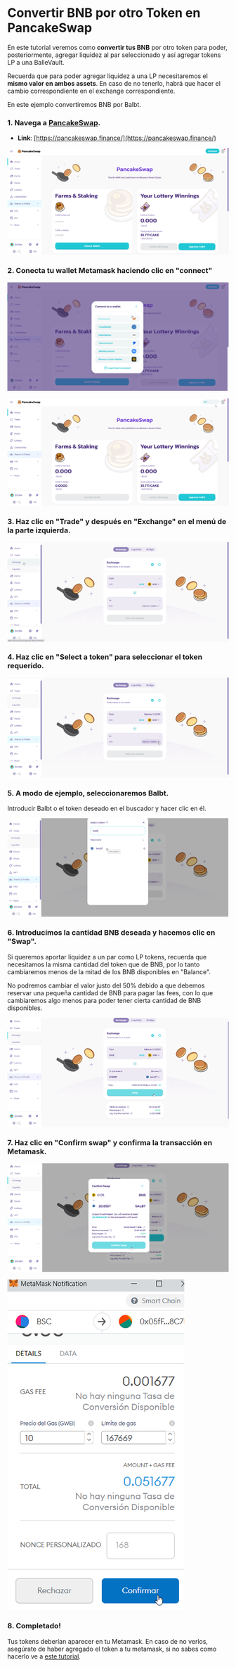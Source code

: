 # Convertir BNB por otro Token en PancakeSwap

En este tutorial veremos como **convertir tus BNB** por otro token para poder, posteriormente, agregar liquidez al par seleccionado y así agregar tokens LP a una BalleVault.

Recuerda que para poder agregar liquidez a una LP necesitaremos el **mismo valor en ambos assets**. En caso de no tenerlo, habrá que hacer el cambio correspondiente en el exchange correspondiente.

En este ejemplo convertiremos BNB por Balbt.



### 1. Navega a [PancakeSwap](https://pancakeswap.finance/).

* **Link**: [https://pancakeswap.finance/](https://pancakeswap.finance/)



![](../../../../../.gitbook/assets/1%20%287%29.png)

### 

### 2. Conecta tu wallet Metamask haciendo clic en "connect"



![](../../../../../.gitbook/assets/2%20%286%29.png)



![](../../../../../.gitbook/assets/3%20%286%29.png)



### 3. Haz clic en "Trade" y después en "Exchange" en el menú de la parte izquierda.



![](../../../../../.gitbook/assets/4%20%287%29.png)



### 4. Haz clic en "Select a token" para seleccionar el token requerido.



![](../../../../../.gitbook/assets/4.5.png)



### 5. A modo de ejemplo, seleccionaremos Balbt.

Introducir Balbt o el token deseado en el buscador y hacer clic en él.



![](../../../../../.gitbook/assets/image%20%2810%29.png)



### 6. Introducimos la cantidad BNB deseada y hacemos clic en "Swap".

Si queremos aportar liquidez a un par como LP tokens, recuerda que necesitamos la misma cantidad del token que de BNB, por lo tanto cambiaremos menos de la mitad de los BNB disponibles en "Balance". 

No podremos cambiar el valor justo del 50% debido a que debemos reservar una pequeña cantidad de BNB para pagar las fees, con lo que cambiaremos algo menos para poder tener cierta cantidad de BNB disponibles.



![](../../../../../.gitbook/assets/image%20%2811%29.png)



### 7. Haz clic en "Confirm swap" y confirma la transacción en Metamask.



![](../../../../../.gitbook/assets/image%20%2813%29.png)



![](../../../../../.gitbook/assets/image%20%288%29.png)

### 

### 8. Completado!

Tus tokens deberían aparecer en tu Metamask. En caso de no verlos, asegúrate de haber agregado el token a tu metamask, si no sabes como hacerlo ve a [este tutorial](../../configurar-wallet-metamask/como-anadir-un-token-personalizado-a-metamask.md).





